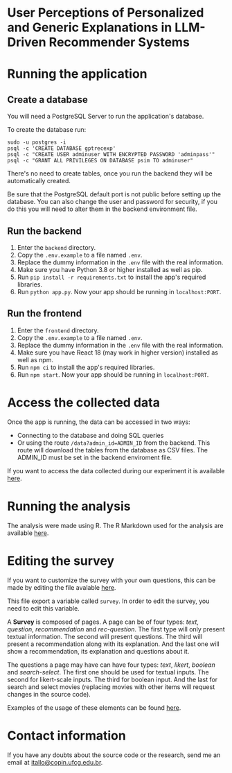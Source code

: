 # User Perceptions of Personalized and Generic Explanations in LLM-Driven Recommender Systems

# Running the application

## Create a database

You will need a PostgreSQL Server to run the application's database.

To create the database run:
```shell
sudo -u postgres -i
psql -c 'CREATE DATABASE gptrecexp'
psql -c "CREATE USER adminuser WITH ENCRYPTED PASSWORD 'adminpass'"
psql -c "GRANT ALL PRIVILEGES ON DATABASE psim TO adminuser"
```

There's no need to create tables, once you run the backend they will be automatically created.

Be sure that the PostgreSQL default port is not public before setting up the database. You can also change the user and password for security, if you do this you will need to alter them in the backend environment file.

## Run the backend

1. Enter the `backend` directory.
2. Copy the `.env.example` to a file named `.env`.
3. Replace the dummy information in the `.env` file with the real information.
4. Make sure you have Python 3.8 or higher installed as well as pip.
5. Run `pip install -r requirements.txt` to install the app's required libraries.
6. Run `python app.py`. Now your app should be running in `localhost:PORT`.

## Run the frontend

1. Enter the `frontend` directory.
2. Copy the `.env.example` to a file named `.env`.
3. Replace the dummy information in the `.env` file with the real information.
4. Make sure you have React 18 (may work in higher version) installed as well as npm.
5. Run `npm ci` to install the app's required libraries.
6. Run `npm start`. Now your app should be running in `localhost:PORT`.

# Access the collected data

Once the app is running, the data can be accessed in two ways:
- Connecting to the database and doing SQL queries
- Or using the route `/data?admin_id=ADMIN_ID` from the backend. This route will download the tables from the database as CSV files. The ADMIN_ID must be set in the backend enviroment file.

If you want to access the data collected during our experiment it is available [here](analysis/data).

# Running the analysis

The analysis were made using R. The R Markdown used for the analysis are available [here](analysis/).

# Editing the survey

If you want to customize the survey with your own questions, this can be made by editing the file avalable [here](frontend/src/survey_model.js).

This file export a variable called `survey`. In order to edit the survey, you need to edit this variable.

A **Survey** is composed of pages. A page can be of four types: *text*, *question*, *recommendation* and *rec-question*. The first type will only present textual information. The second will present questions. The third will present a recommendation along with its explanation. And the last one will show a recommendation, its explanation and questions about it.

The questions a page may have can have four types: *text*, *likert*, *boolean* and *search-select*. The first one should be used for textual inputs. The second for likert-scale inputs. The third for boolean input. And the last for search and select movies (replacing movies with other items will request changes in the source code).

Examples of the usage of these elements can be found [here](frontend/src/survey_model.js).

# Contact information

If you have any doubts about the source code or the research, send me an email at itallo@copin.ufcg.edu.br.
